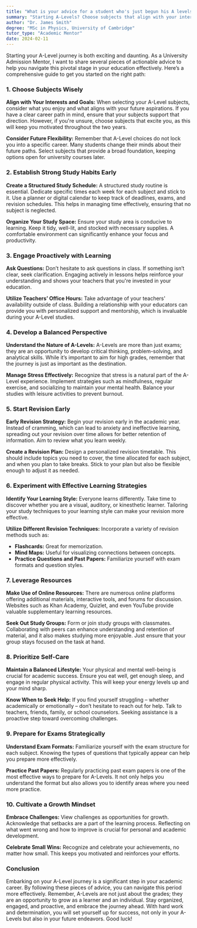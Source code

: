 ```yaml
---
title: "What is your advice for a student who's just begun his A levels?"
summary: "Starting A-Levels? Choose subjects that align with your interests and future goals for a successful academic journey. Follow expert advice for success."
author: "Dr. James Smith"
degree: "MSc in Physics, University of Cambridge"
tutor_type: "Academic Mentor"
date: 2024-02-11
---
```


Starting your A-Level journey is both exciting and daunting. As a University Admission Mentor, I want to share several pieces of actionable advice to help you navigate this pivotal stage in your education effectively. Here’s a comprehensive guide to get you started on the right path:

### 1. Choose Subjects Wisely
**Align with Your Interests and Goals:**
When selecting your A-Level subjects, consider what you enjoy and what aligns with your future aspirations. If you have a clear career path in mind, ensure that your subjects support that direction. However, if you're unsure, choose subjects that excite you, as this will keep you motivated throughout the two years.

**Consider Future Flexibility:**
Remember that A-Level choices do not lock you into a specific career. Many students change their minds about their future paths. Select subjects that provide a broad foundation, keeping options open for university courses later.

### 2. Establish Strong Study Habits Early
**Create a Structured Study Schedule:**
A structured study routine is essential. Dedicate specific times each week for each subject and stick to it. Use a planner or digital calendar to keep track of deadlines, exams, and revision schedules. This helps in managing time effectively, ensuring that no subject is neglected.

**Organize Your Study Space:**
Ensure your study area is conducive to learning. Keep it tidy, well-lit, and stocked with necessary supplies. A comfortable environment can significantly enhance your focus and productivity.

### 3. Engage Proactively with Learning
**Ask Questions:**
Don’t hesitate to ask questions in class. If something isn’t clear, seek clarification. Engaging actively in lessons helps reinforce your understanding and shows your teachers that you're invested in your education.

**Utilize Teachers’ Office Hours:**
Take advantage of your teachers' availability outside of class. Building a relationship with your educators can provide you with personalized support and mentorship, which is invaluable during your A-Level studies.

### 4. Develop a Balanced Perspective
**Understand the Nature of A-Levels:**
A-Levels are more than just exams; they are an opportunity to develop critical thinking, problem-solving, and analytical skills. While it’s important to aim for high grades, remember that the journey is just as important as the destination.

**Manage Stress Effectively:**
Recognize that stress is a natural part of the A-Level experience. Implement strategies such as mindfulness, regular exercise, and socializing to maintain your mental health. Balance your studies with leisure activities to prevent burnout.

### 5. Start Revision Early
**Early Revision Strategy:**
Begin your revision early in the academic year. Instead of cramming, which can lead to anxiety and ineffective learning, spreading out your revision over time allows for better retention of information. Aim to review what you learn weekly.

**Create a Revision Plan:**
Design a personalized revision timetable. This should include topics you need to cover, the time allocated for each subject, and when you plan to take breaks. Stick to your plan but also be flexible enough to adjust it as needed.

### 6. Experiment with Effective Learning Strategies
**Identify Your Learning Style:**
Everyone learns differently. Take time to discover whether you are a visual, auditory, or kinesthetic learner. Tailoring your study techniques to your learning style can make your revision more effective.

**Utilize Different Revision Techniques:**
Incorporate a variety of revision methods such as:
- **Flashcards:** Great for memorization.
- **Mind Maps:** Useful for visualizing connections between concepts.
- **Practice Questions and Past Papers:** Familiarize yourself with exam formats and question styles.

### 7. Leverage Resources
**Make Use of Online Resources:**
There are numerous online platforms offering additional materials, interactive tools, and forums for discussion. Websites such as Khan Academy, Quizlet, and even YouTube provide valuable supplementary learning resources.

**Seek Out Study Groups:**
Form or join study groups with classmates. Collaborating with peers can enhance understanding and retention of material, and it also makes studying more enjoyable. Just ensure that your group stays focused on the task at hand.

### 8. Prioritize Self-Care
**Maintain a Balanced Lifestyle:**
Your physical and mental well-being is crucial for academic success. Ensure you eat well, get enough sleep, and engage in regular physical activity. This will keep your energy levels up and your mind sharp.

**Know When to Seek Help:**
If you find yourself struggling – whether academically or emotionally – don’t hesitate to reach out for help. Talk to teachers, friends, family, or school counselors. Seeking assistance is a proactive step toward overcoming challenges.

### 9. Prepare for Exams Strategically
**Understand Exam Formats:**
Familiarize yourself with the exam structure for each subject. Knowing the types of questions that typically appear can help you prepare more effectively.

**Practice Past Papers:**
Regularly practicing past exam papers is one of the most effective ways to prepare for A-Levels. It not only helps you understand the format but also allows you to identify areas where you need more practice.

### 10. Cultivate a Growth Mindset
**Embrace Challenges:**
View challenges as opportunities for growth. Acknowledge that setbacks are a part of the learning process. Reflecting on what went wrong and how to improve is crucial for personal and academic development.

**Celebrate Small Wins:**
Recognize and celebrate your achievements, no matter how small. This keeps you motivated and reinforces your efforts.

### Conclusion
Embarking on your A-Level journey is a significant step in your academic career. By following these pieces of advice, you can navigate this period more effectively. Remember, A-Levels are not just about the grades; they are an opportunity to grow as a learner and an individual. Stay organized, engaged, and proactive, and embrace the journey ahead. With hard work and determination, you will set yourself up for success, not only in your A-Levels but also in your future endeavors. Good luck!
    